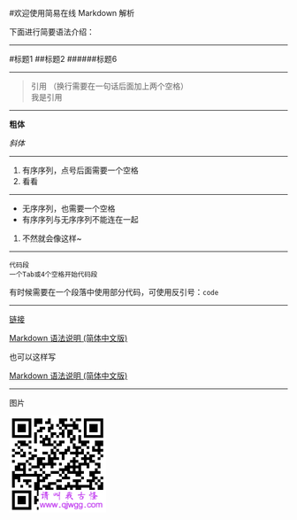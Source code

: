 #欢迎使用简易在线 Markdown 解析

下面进行简要语法介绍：
***

#标题1
##标题2
######标题6

***

>引用
>（换行需要在一句话后面加上两个空格）  
>我是引用

***

**粗体**

*斜体*

***

1. 有序序列，点号后面需要一个空格
2. 看看

***

* 无序序列，也需要一个空格
* 有序序列与无序序列不能连在一起
1. 不然就会像这样~

***

    代码段
    一个Tab或4个空格开始代码段

有时候需要在一个段落中使用部分代码，可使用反引号：`code`

***

[链接](/ "这里可以写提示哦~")

[Markdown 语法说明 (简体中文版)](http://wowubuntu.com/markdown/)

也可以这样写

[Markdown 语法说明 (简体中文版)][1]

[1]: http://wowubuntu.com/markdown/ "Markdown 语法说明 (简体中文版)"

***

图片

![](/static/img/qr_logo.png "扫描二维码访问")

